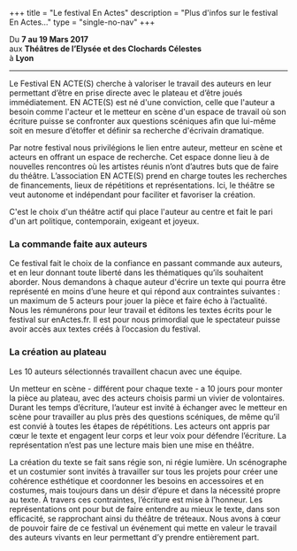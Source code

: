 +++
title = "Le festival En Actes"
description = "Plus d'infos sur le festival En Actes..."
type = "single-no-nav"
+++

Du __7 au 19 Mars 2017__ <br>aux __Théâtres de l’Elysée et des Clochards Célestes__ <br>à __Lyon__

---

Le Festival EN ACTE(S) cherche à valoriser le travail des auteurs en leur permettant d’être en prise directe avec le plateau et d’être joués immédiatement. EN ACTE(S) est né d'une conviction, celle que l'auteur a besoin comme l'acteur et le metteur en scène d'un espace de travail où son écriture puisse se confronter aux questions scéniques afin que lui-même soit en mesure d’étoffer et définir sa recherche d'écrivain dramatique.

Par notre festival nous privilégions le lien entre auteur, metteur en scène et acteurs en offrant un espace de recherche. Cet espace donne lieu à de nouvelles rencontres où les artistes réunis n’ont d’autres buts que de faire du théâtre. L’association EN ACTE(S) prend en charge toutes les recherches de financements, lieux de répétitions et représentations. Ici, le théâtre se veut autonome et indépendant pour faciliter et favoriser la création.

C'est le choix d'un théâtre actif qui place l'auteur au centre et fait le pari d'un art politique, contemporain, exigeant et joyeux.

### La commande faite aux auteurs

Ce festival fait le choix de la confiance en passant commande aux auteurs, et en leur donnant toute liberté dans les thématiques qu’ils souhaitent aborder. Nous demandons à chaque auteur d'écrire un texte qui pourra être représenté en moins d’une heure et qui répond aux contraintes suivantes : un maximum de 5 acteurs pour jouer la pièce et faire écho à l’actualité. Nous les rémunérons pour leur travail et éditons les textes écrits pour le festival sur enActes.fr. Il est pour nous primordial que le spectateur puisse avoir accès aux textes créés à l’occasion du festival.

### La création au plateau

Les 10 auteurs sélectionnés travaillent chacun avec une équipe.

Un metteur en scène - différent pour chaque texte - a 10 jours pour monter la pièce au plateau, avec des acteurs choisis parmi un vivier de volontaires. Durant les temps d’écriture, l’auteur est invité à échanger avec le metteur en scène pour travailler au plus près des questions scéniques, de même qu’il est convié à toutes les étapes de répétitions. Les acteurs ont appris par cœur le texte et engagent leur corps et leur voix pour défendre l’écriture. La représentation n’est pas une lecture mais bien une mise en théâtre.

La création du texte se fait sans régie son, ni régie lumière. Un scénographe et un costumier sont invités à travailler sur tous les projets pour créer une cohérence esthétique et coordonner les besoins en accessoires et en costumes, mais toujours dans un désir d’épure et dans la nécessité propre au texte. À travers ces contraintes, l’écriture est mise à l’honneur. Les représentations ont pour but de faire entendre au mieux le texte, dans son efficacité, se rapprochant ainsi du théâtre de tréteaux. Nous avons à cœur de pouvoir faire de ce festival un événement qui mette en valeur le travail des auteurs vivants en leur permettant d’y prendre entièrement part.

